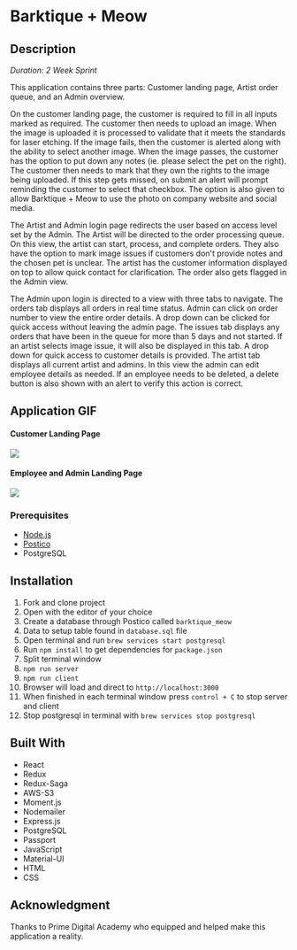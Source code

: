 # Barktique + Meow

## Description
_Duration: 2 Week Sprint_

This application contains three parts: Customer landing page, Artist order queue, and an Admin overview.

On the customer landing page, the customer is required to fill in all inputs marked as required. The customer then needs to upload an image. When the image is uploaded it is processed to validate that it meets the standards for laser etching. If the image fails, then the customer is alerted along with the ability to select another image. When the image passes, the customer has the option to put down any notes (ie. please select the pet on the right). The customer then needs to mark that they own the rights to the image being uploaded. If this step gets missed, on submit an alert will prompt reminding the customer to select that checkbox. The option is also given to allow Barktique + Meow to use the photo on company website and social media.

The Artist and Admin login page redirects the user based on access level set by the Admin. The Artist will be directed to the order processing queue. On this view, the artist can start, process, and complete orders. They also have the option to mark image issues if customers don't provide notes and the chosen pet is unclear. The artist has the customer information displayed on top to allow quick contact for clarification. The order also gets flagged in the Admin view.

The Admin upon login is directed to a view with three tabs to navigate. The orders tab displays all orders in real time status. Admin can click on order number to view the entire order details. A drop down can be clicked for quick access without leaving the admin page. The issues tab displays any orders that have been in the queue for more than 5 days and not started. If an artist selects image issue, it will also be displayed in this tab. A drop down for quick access to customer details is provided. The artist tab displays all current artist and admins. In this view the admin can edit employee details as needed. If an employee needs to be deleted, a delete button is also shown with an alert to verify this action is correct. 


## Application GIF

#### Customer Landing Page

![](customer-frontend.gif)
#### Employee and Admin Landing Page

![](employee-frontend.gif)
### Prerequisites

- [Node.js](https://nodejs.org/en/)
- [Postico](https://eggerapps.at/postico/)
- PostgreSQL

## Installation

1. Fork and clone project
2. Open with the editor of your choice
3. Create a database through Postico called `barktique_meow`
4. Data to setup table found in `database.sql` file
5. Open terminal and run `brew services start postgresql`
6. Run `npm install` to get dependencies for `package.json`
7. Split terminal window
8. `npm run server`
9. `npm run client`
10. Browser will load and direct to `http://localhost:3000`
11. When finished in each terminal window press `control + C` to stop server and client
12. Stop postgresql in terminal with `brew services stop postgresql`

## Built With

- React
- Redux
- Redux-Saga
- AWS-S3
- Moment.js
- Nodemailer
- Express.js
- PostgreSQL
- Passport
- JavaScript
- Material-UI
- HTML
- CSS

## Acknowledgment

Thanks to Prime Digital Academy who equipped and helped make this application a reality.